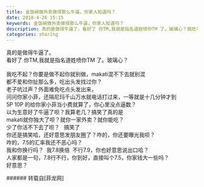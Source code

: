 ```yaml
---
title: 金饭碗做外卖做得那么牛逼，你家人知道吗？
date: 2018-4-26 15:15
keywords: 金饭碗做外卖做得那么牛逼，你家人知道吗？
description: 真的是做得牛逼了。看好了 你TM,我就是指名道姓喷你TM 了。玻璃心？我吃不起？你要是做不起你就别做，makati混不下去就别混都不爱和你扯那么多，吃出头发找过你？老子吭过声？外面难免吃点头发出来，问问你家小菲，还隔尼玛千山万水就电话打过来，一等就是十几分钟才到5P 10P 的给你家小菲当小费就算了，你心里没点逼数？以为生意好了牛逼了呗？我算老几？搞笑了真的是makati就你独大了呗？就你一家外卖？就你能吃？少了你活不下去了呗？   搞笑了你还是搞笑哈，还好意思发朋友圈了？咋的，你还要曝光我呗？咋的，7.5的汇率我还不恶心吗？我和你换行吗？  我7.8换倍  不行7.9，你也好意思说出口哈？人家都是一句，7.8行不行，你到好，直接叫个7.5，你家钱大一些吗？好意思？
categories: sharing
---
```

<td class="t_f" id="postmessage_1287079">

真的是做得牛逼了。<br/>
看好了 你TM,我就是指名道姓喷你TM 了。玻璃心？<br/>
<br/>
我吃不起？你要是做不起你就别做，makati混不下去就别混<br/>
都不爱和你扯那么多，吃出头发找过你？<br/>
老子吭过声？外面难免吃点头发出来，<br/>
问问你家小菲，还隔尼玛千山万水就电话打过来，一等就是十几分钟才到<br/>
5P 10P 的给你家小菲当小费就算了，你心里没点逼数？<br/>
以为生意好了牛逼了呗？我算老几？搞笑了真的是<br/>
makati就你独大了呗？就你一家外卖？就你能吃？<br/>
少了你活不下去了呗？   搞笑了<br/>
你还是搞笑哈，还好意思发朋友圈了？咋的，你还要曝光我呗？<br/>
咋的，7.5的汇率我还不恶心吗？<br/>
我和你换行吗？  我7.8换倍  不行7.9，你也好意思说出口哈？<br/>
人家都是一句，7.8行不行，你到好，直接叫个7.5，你家钱大一些吗？<br/>
好意思？<br/>
</td>
###### 转载自[菲龙网]